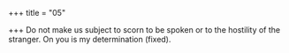 +++
title = "05"

+++
Do not make us subject to scorn to be spoken or to the hostility of the  stranger.
On you is my determination (fixed).